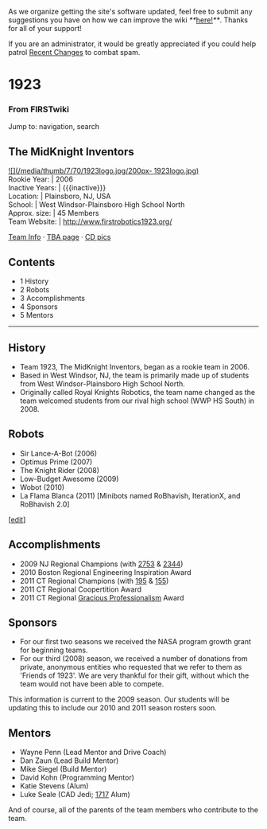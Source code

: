 As we organize getting the site's software updated, feel free to submit any
suggestions you have on how we can improve the wiki
_**_[here!](/index.php/User:Hallry/Suggestions "User:Hallry/Suggestions"
)_**_. Thanks for all of your support!

If you are an administrator, it would be greatly appreciated if you could help
patrol [Recent Changes](/index.php/Special:Recentchanges
"Special:Recentchanges" ) to combat spam.

# 1923

### From FIRSTwiki

Jump to: navigation, search

The MidKnight Inventors  
---  
[![](/media/thumb/7/70/1923logo.jpg/200px-
1923logo.jpg)](/index.php/Image:1923logo.jpg "" )  
Rookie Year: | 2006  
Inactive Years: | {{{inactive}}}  
Location: | Plainsboro, NJ, USA  
School: | West Windsor-Plainsboro High School North  
Approx. size: | 45 Members  
Team Website: | <http://www.firstrobotics1923.org/>  
  
[Team Info](http://frclinks.appspot.com/t/1923
"http://frclinks.appspot.com/t/1923" ) · [TBA
page](http://www.thebluealliance.com/team/1923
"http://www.thebluealliance.com/team/1923" ) · [CD
pics](http://www.chiefdelphi.com/media/photos/tags/frc1923
"http://www.chiefdelphi.com/media/photos/tags/frc1923" )  
  
## Contents

  * 1 History
  * 2 Robots
  * 3 Accomplishments
  * 4 Sponsors
  * 5 Mentors  
---  
  

## History

  * Team 1923, The MidKnight Inventors, began as a rookie team in 2006. 
  * Based in West Windsor, NJ, the team is primarily made up of students from West Windsor-Plainsboro High School North. 
  * Originally called Royal Knights Robotics, the team name changed as the team welcomed students from our rival high school (WWP HS South) in 2008. 


## Robots

  * Sir Lance-A-Bot (2006) 
  * Optimus Prime (2007) 
  * The Knight Rider (2008) 
  * Low-Budget Awesome (2009) 
  * Wobot (2010) 
  * La Flama Blanca (2011) [Minibots named RoBhavish, IterationX, and RoBhavish 2.0] 

[[edit](/index.php?title=1923&action=edit&section=3 "Edit section:
Accomplishments" )]

## Accomplishments

  * 2009 NJ Regional Champions (with [2753](/index.php?title=2753&action=edit "2753" ) &amp; [2344](/index.php?title=2344&action=edit "2344" )) 
  * 2010 Boston Regional Engineering Inspiration Award 
  * 2011 CT Regional Champions (with [195](/index.php/195 "195" ) &amp; [155](/index.php/155 "155" )) 
  * 2011 CT Regional Coopertition Award 
  * 2011 CT Regional [Gracious Professionalism](/index.php/Gracious_Professionalism "Gracious Professionalism" ) Award 


## Sponsors

  * For our first two seasons we received the NASA program growth grant for beginning teams. 
  * For our third (2008) season, we received a number of donations from private, anonymous entities who requested that we refer to them as 'Friends of 1923'. We are very thankful for their gift, without which the team would not have been able to compete. 

This information is current to the 2009 season. Our students will be updating
this to include our 2010 and 2011 season rosters soon.


## Mentors

  * Wayne Penn (Lead Mentor and Drive Coach) 
  * Dan Zaun (Lead Build Mentor) 
  * Mike Siegel (Build Mentor) 
  * David Kohn (Programming Mentor) 
  * Katie Stevens (Alum) 
  * Luke Seale (CAD Jedi; [1717](/index.php/1717 "1717" ) Alum) 

And of course, all of the parents of the team members who contribute to the
team.

